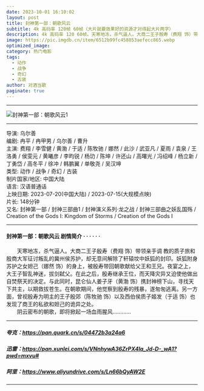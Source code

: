 ```yaml
---
date: 2023-10-01 16:10:02
layout: post
title: 封神第一部：朝歌风云
subtitle: 4k 高码率 120帧 60帧（大片就要效果好的资源才对得起大片两字）
description: 4k 高码率 120 60帧。天寒地冻，杀气逼人。大商二王子殷寿（费翔 饰）带领亲手调 教的质子旅和殷商大军征讨叛乱的冀州侯苏护，却无意间解除了轩辕坟中妖狐的封印。妖狐附身苏护之女妲己（娜然 饰）的身上，被殷寿带回朝歌献给父王和王兄...
image: https://pic.imgdb.cn/item/6512b99fc458853aefecc865.webp
optimized_image: 
category: 热门电影
tags:
  - 动作
  - 战争
  - 奇幻
  - 古装
author: 对酒当歌
paginate: true
---
```


---

![封神第一部：朝歌风云1](https://pic.imgdb.cn/item/65118b4dc458853aef5ad8c4.webp)

---

导演: 乌尔善  
编剧: 冉平 / 冉甲男 / 乌尔善 / 曹升  
主演: 费翔 / 李雪健 / 黄渤 / 于适 / 陈牧驰 / 娜然 / 此沙 / 武亚凡 / 夏雨 / 袁泉 / 王洛勇 / 侯雯元 / 黄曦彦 / 李昀锐 / 杨玏 / 陈坤 / 许还山 / 高曙光 / 冯绍峰 / 杨立新 / 丁勇岱 / 高冬平 / 徐冲 / 韩鹏翼 / 单敬尧 / 吴汉坤  
类型: 动作 / 战争 / 奇幻 / 古装  
制片国家/地区: 中国大陆  
语言: 汉语普通话  
上映日期: 2023-07-20(中国大陆) / 2023-07-15(大规模点映)  
片长: 148分钟  
又名: 封神第一部 / 封神三部曲1 / 封神演义系列·龙之战 / 封神三部曲之妖乱国殇 / Creation of the Gods Ⅰ: Kingdom of Storms / Creation of the Gods Ⅰ  

---

#### 封神第一部：朝歌风云 剧情简介 · · · · · ·

　　天寒地冻，杀气逼人。大商二王子殷寿（费翔 饰）带领亲手调 教的质子旅和殷商大军征讨叛乱的冀州侯苏护，却无意间解除了轩辕坟中妖狐的封印。妖狐附身苏护之女妲己（娜然 饰）的身上，被殷寿带回朝歌献给父王和王兄。夜宴之上，大王子智乱神迷，拔剑弑父。在此之后，殷寿继承王位，而天降灾异又迫使他做出自焚祭天的决定。与此同时，昆仑仙人姜子牙（黄渤 饰）携封神榜下山，寻找天下共主，以期救拔苍生。在朝歌期间，他觉察到殷寿的残暴，遂匆匆逃离。另一方面，曾视殷寿为明主的王子殷郊（陈牧驰 饰）以及西伯侯质子姬发（于适 饰）也发现了商王的私欲和妲己的诡异之处。  
　　阴云密布的朝歌，即将掀起一场血雨腥风…………

---

##### 夸克：<https://pan.quark.cn/s/04472b3a24a6>

##### 迅雷：<https://pan.xunlei.com/s/VNnhywA36ZrPX4la_Jd-D-_wA1?pwd=mxvu#>

##### 阿里：<https://www.aliyundrive.com/s/Ln66bQyAW2E>

---
